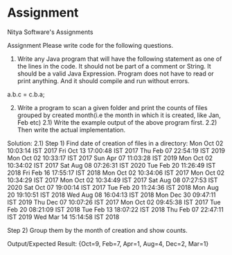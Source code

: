 # Assignment
Nitya Software's Assignments

Assignment
Please write code for the following questions.
1) Write any Java program that will have the following statement as one of the lines in the code. It should not be part of a comment or String. It should be a valid Java Expression. Program does not have to read or print anything. And it should compile and run without errors.

a.b.c = c.b.a;

2) Write a program to scan a given folder and print the counts of files grouped by created month(i.e the month in which it is created, like Jan, Feb etc)
2.1) Write the example output of the above program first.
2.2) Then write the actual implementation.


Solution:
2.1)
Step 1) Find date of creation of files in a directory:
Mon Oct 02 10:03:14 IST 2017
Fri Oct 13 17:00:48 IST 2017
Thu Feb 07 22:54:19 IST 2019
Mon Oct 02 10:33:17 IST 2017
Sun Apr 07 11:03:28 IST 2019
Mon Oct 02 10:34:02 IST 2017
Sat Aug 08 07:26:31 IST 2020
Tue Feb 20 11:26:49 IST 2018
Fri Feb 16 17:55:17 IST 2018
Mon Oct 02 10:34:06 IST 2017
Mon Oct 02 10:34:29 IST 2017
Mon Oct 02 10:34:49 IST 2017
Sat Aug 08 07:27:53 IST 2020
Sat Oct 07 19:00:14 IST 2017
Tue Feb 20 11:24:36 IST 2018
Mon Aug 20 19:10:51 IST 2018
Wed Aug 08 16:04:13 IST 2018
Mon Dec 30 09:47:11 IST 2019
Thu Dec 07 10:07:26 IST 2017
Mon Oct 02 09:45:38 IST 2017
Tue Feb 20 08:21:09 IST 2018
Tue Feb 13 18:07:22 IST 2018
Thu Feb 07 22:47:11 IST 2019
Wed Mar 14 15:14:58 IST 2018

Step 2) Group them by the month of creation and show counts.

Output/Expected Result:
{Oct=9, Feb=7, Apr=1, Aug=4, Dec=2, Mar=1}
